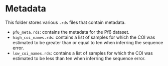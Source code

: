 # Metadata

This folder stores various `.rds` files that contain metadata.

- `pf6_meta.rds`: contains the metadata for the Pf6 dataset.
- `high_coi_names.rds`: contains a list of samples for which the COI was
estimated to be greater than or equal to ten when inferring the sequence error.
- `low_coi_names.rds`: contains a list of samples for which the COI was
estimated to be less than ten when inferring the sequence error.
